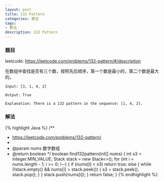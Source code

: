 ```yaml
---
layout: post
title: 132 Pattern
categories: 算法
tags:
- 算法
description: 132 Pattern
---
```



### 题目

leetcode: https://leetcode.com/problems/132-pattern/#/description

在数组中查找是否有三个数，按照先后顺序，第一个数是最小的，第二个数是最大的。

```
Input: [3, 1, 4, 2]

Output: True

Explanation: There is a 132 pattern in the sequence: [1, 4, 2].
```

### 解法

{% highlight Java %}
/**
 * https://leetcode.com/problems/132-pattern/
 *
 * @param nums 数字数组
 * @return boolean
 */
boolean find132pattern(int[] nums) {
    int s3 = Integer.MIN_VALUE;
    Stack<Integer> stack = new Stack<>();
    for (int i = nums.length - 1; i >= 0; i--) {
        if (nums[i] < s3)
            return true;
        else {
            while (!stack.empty() && nums[i] > stack.peek()) {
                s3 = stack.peek();
                stack.pop();
            }
        }
        stack.push(nums[i]);
    }
    return false;
}
{% endhighlight %}
